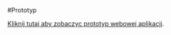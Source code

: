 #Prototyp


[Kliknij tutaj aby zobaczyc prototyp webowej aplikacji](https://app.moqups.com/CPs5BJH1pugQPgxxooENTxXk0xgfa1Vf/view/page/ad64222d5?ui=0).